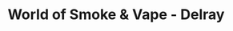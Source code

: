 ---
title: "World of Smoke & Vape - Delray"
url: /delray-beach/world-of-smoke-und-vape-delray/
shop: Tabak
---